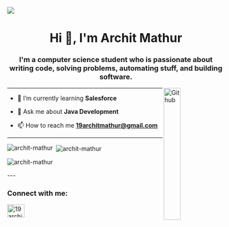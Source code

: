 <p><img src="https://camo.githubusercontent.com/ffa1dd41670258e216cfa7e0d381009c47fd42716bc242ff9014635cfe19b57e/68747470733a2f2f6a6179616d776562736f6c7574696f6e732e636f6d2f696d616765732f776562736974652e676966" /> </p>
<h1 align="center">Hi 👋, I'm Archit Mathur</h1>
<h3 align="center">I'm a computer science student who is passionate about writing code, solving problems, automating stuff, and building software.</h3>

<img width="28%" align="right" alt="Github" src="https://user-images.githubusercontent.com/48678280/88862734-4903af80-d201-11ea-968b-9c939d88a37c.gif" />

---
- 🌱 I’m currently learning **Salesforce**

- 💬 Ask me about **Java Development**

- 📫 How to reach me **19architmathur@gmail.com**

---


<p><img align="left" src="https://github-readme-stats.vercel.app/api/top-langs?username=archit719&show_icons=true&locale=en&layout=compact" alt="archit-mathur" /></p>

<p>&nbsp;<img align="center" src="https://github-readme-stats.vercel.app/api?username=archit719&show_icons=true&locale=en" alt="archit-mathur" /></p>

<p><img align="center" src="https://github-readme-streak-stats.herokuapp.com/?user=archit719&" alt="archit-mathur" /></p>
---
<h3 align="left">Connect with me:</h3>
<p align="left">

<a href="[https://linkedin.com/in/19architmathur@gmail.com](https://www.linkedin.com/in/archit-mathur-013896253/)" target="blank"><img align="center" src="https://raw.githubusercontent.com/rahuldkjain/github-profile-readme-generator/master/src/images/icons/Social/linked-in-alt.svg" alt="19architmathur@gmail.com" height="30" width="40" /></a>

</p>
